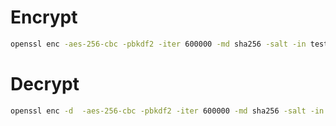 # Encrypt
```sh
openssl enc -aes-256-cbc -pbkdf2 -iter 600000 -md sha256 -salt -in test.txt -out test.encrypted -a -A
```
# Decrypt
```sh
openssl enc -d  -aes-256-cbc -pbkdf2 -iter 600000 -md sha256 -salt -in test.encrypted -out test.txt -a -A
```

